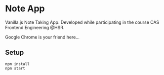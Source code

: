 # Note App

Vanilla.js Note Taking App. Developed while participating in the course CAS Frontend Engineering @HSR.

Google Chrome is your friend here...

## Setup

```
npm install
npm start
```
